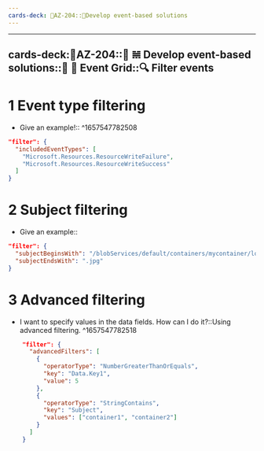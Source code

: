 ```yaml
---
cards-deck: 🔷AZ-204::🥳Develop event-based solutions
---
```


---
cards-deck:🔷AZ-204::🥳 𝌣 Develop event-based solutions::🥳 🔲  Event Grid::🔍 Filter events
---

# 1 Event type filtering
- Give an example!:: 
^1657547782508
```json
"filter": {
  "includedEventTypes": [
    "Microsoft.Resources.ResourceWriteFailure",
    "Microsoft.Resources.ResourceWriteSuccess"
  ]
}
```
# 2 Subject filtering
- Give an example::
```json
"filter": {
  "subjectBeginsWith": "/blobServices/default/containers/mycontainer/log",
  "subjectEndsWith": ".jpg"
}
```
# 3 Advanced filtering
- I want to specify values in the data fields. How can I do it?::Using advanced filtering.
^1657547782518
```json
	"filter": {
	  "advancedFilters": [
	    {
	      "operatorType": "NumberGreaterThanOrEquals",
	      "key": "Data.Key1",
	      "value": 5
	    },
	    {
	      "operatorType": "StringContains",
	      "key": "Subject",
	      "values": ["container1", "container2"]
	    }
	  ]
	}
```